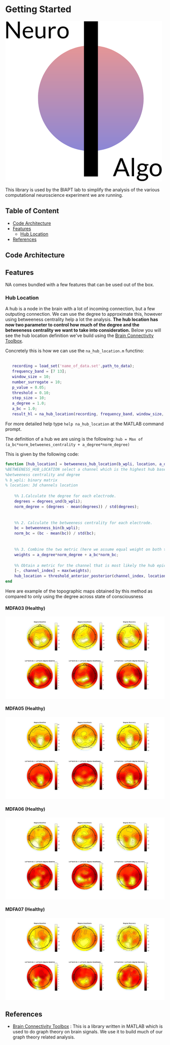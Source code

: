 # Getting Started

![Neuro Algo Logo](./images/na_logo_text.png)

This library is used by the BIAPT lab to simplify the analysis of the various computational neuroscience experiment we are running.

## Table of Content
- [Code Architecture](#code-architecture)
- [Features](#features)
    - [Hub Location](#hub-location)
- [References](#references)

## Code Architecture

## Features
NA comes bundled with a few features that can be used out of the box.

### Hub Location
A hub is a node in the brain with a lot of incoming connection, but a few outputing connection.
We can use the degree to approximate this, however using betweeness centrality help a lot the analysis. **The hub location has now two parameter to control how much of the degree and the betweeness centrality we want to take into consideration.**
Below you will see the hub location definition we've build using the [Brain Connectivity Toolbox](https://sites.google.com/site/bctnet/).

Concretely this is how we can use the `na_hub_location.m` functino:
```matlab

   recording = load_set('name_of_data.set',path_to_data);
   frequency_band = [7 13]; 
   window_size = 10; 
   number_surrogate = 10; 
   p_value = 0.05; 
   threshold = 0.10;
   step_size = 10;
   a_degree = 1.0;
   a_bc = 1.0;
   result_hl = na_hub_location(recording, frequency_band, window_size, step_size, number_surrogate, p_value, threshold, a_degree, a_bc);

```
For more detailed help type `help na_hub_location` at the MATLAB command prompt.

The definition of a hub we are using is the following:
`hub = Max of (a_bc*norm_betweenes_centrality + a_degree*norm_degree)`

This is given by the following code:
```matlab
function [hub_location] = betweeness_hub_location(b_wpli, location, a_degree, a_bc)
%BETWEENESS_HUB_LOCATION select a channel which is the highest hub based on
%betweeness centrality and degree
% b_wpli: binary matrix
% location: 3d channels location

    %% 1.Calculate the degree for each electrode.
    degrees = degrees_und(b_wpli);
    norm_degree = (degrees - mean(degrees)) / std(degrees);
    
    
    %% 2. Calculate the betweeness centrality for each electrode.
    bc = betweenness_bin(b_wpli);
    norm_bc = (bc - mean(bc)) / std(bc);
    
    
    %% 3. Combine the two metric (here we assume equal weight on both the degree and the betweeness centrality)
    weights = a_degree*norm_degree + a_bc*norm_bc;
        
    %% Obtain a metric for the channel that is most likely the hub epicenter
    [~, channel_index] = max(weights);
    hub_location = threshold_anterior_posterior(channel_index, location);
end
```

Here are example of the topographic maps obtained by this method as compared to only using the degree across state of consciousness
#### MDFA03 (Healthy)
![MDFA03 Hub Location Map Comparison](./images/hub_location/mdfa03_mix_map.jpg)

#### MDFA05 (Healthy)
![MDFA05 Hub Location Map Comparison](./images/hub_location/mdfa05_mix_map.jpg)

#### MDFA06 (Healthy)
![MDFA06 Hub Location Map Comparison](./images/hub_location/mdfa06_mix_map.jpg)

#### MDFA07 (Healthy)
![MDFA07 Hub Location Map Comparison](./images/hub_location/mdfa07_mix_map.jpg)


## References
- [Brain Connectivity Toolbox](https://sites.google.com/site/bctnet/) : This is a library written in MATLAB which is used to do graph theory on brain signals. We use it to build much of our graph theory related analysis.